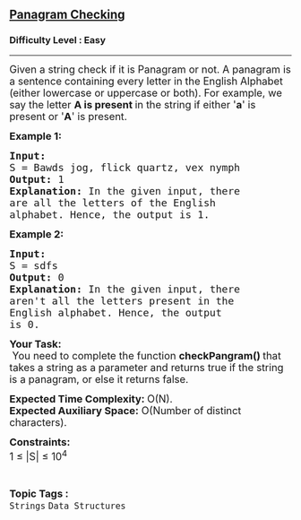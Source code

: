 <h2><a href="https://www.geeksforgeeks.org/problems/pangram-checking-1587115620/1?page=2&difficulty=Easy&sortBy=submissions">Panagram Checking</a></h2><h3>Difficulty Level : Easy</h3><hr><div class="problems_problem_content__Xm_eO"><p><span style="font-size: 18px;">Given a string check if it is Panagram or not. A panagram is a sentence containing every letter in the English Alphabet (either lowercase or uppercase or both). For example, we say the letter <strong>A is present </strong>in the string if either '<strong>a</strong>' is present or '<strong>A</strong>' is present.</span></p>
<p><strong><span style="font-size: 18px;">Example 1:</span></strong></p>
<pre><strong><span style="font-size: 18px;">Input:
</span></strong><span style="font-size: 18px;">S = Bawds jog, flick quartz, vex nymph
<strong>Output: </strong>1<strong>
Explanation: </strong>In the given input, there
are all the letters of the English
alphabet. Hence, the output is 1.</span>
</pre>
<p><strong><span style="font-size: 18px;">Example 2:</span></strong></p>
<pre><strong><span style="font-size: 18px;">Input:
</span></strong><span style="font-size: 18px;">S = sdfs
<strong>Output: </strong>0<strong>
Explanation:&nbsp;</strong>In the given input, there
aren't all the letters present in the
English alphabet. Hence, the output
is 0.</span></pre>
<p><span style="font-size: 18px;"><strong>Your Task:</strong><br>&nbsp;You need to&nbsp;complete&nbsp;the function&nbsp;<strong>checkPangram()&nbsp;</strong>that takes a string as a parameter and returns true if the string is a panagram, or else it returns false.</span></p>
<p><span style="font-size: 18px;"><strong>Expected Time Complexity:&nbsp;</strong>O(N).<br><strong>Expected Auxiliary Space:</strong>&nbsp;O(Number of distinct characters).</span></p>
<p><span style="font-size: 18px;"><strong>Constraints:</strong><br>1 ≤ |S| ≤ 10<sup>4</sup></span></p></div><br><p><span style=font-size:18px><strong>Topic Tags : </strong><br><code>Strings</code>&nbsp;<code>Data Structures</code>&nbsp;